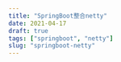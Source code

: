 ```yaml
---
title: "SpringBoot整合netty"
date: 2021-04-17
draft: true
tags: ["springboot", "netty"]
slug: "springboot-netty"
---
```


